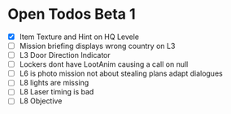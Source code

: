 # Open Todos Beta 1

- [x] Item Texture and Hint on HQ Levele
- [ ] Mission briefing displays wrong country on L3
- [ ] L3 Door Direction Indicator
- [ ] Lockers dont have LootAnim causing a call on null
- [ ] L6 is photo mission not about stealing plans adapt dialogues
- [ ] L8 lights are missing
- [ ] L8 Laser timing is bad
- [ ] L8 Objective
